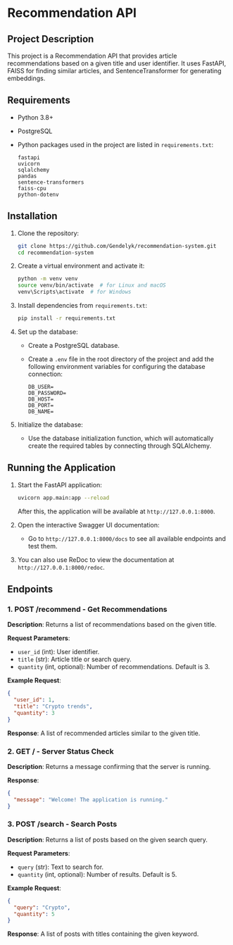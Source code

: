 # Recommendation API

## Project Description

This project is a Recommendation API that provides article recommendations based on a given title and user identifier. It uses FastAPI, FAISS for finding similar articles, and SentenceTransformer for generating embeddings.

## Requirements

- Python 3.8+
- PostgreSQL
- Python packages used in the project are listed in `requirements.txt`:

  ```
  fastapi
  uvicorn
  sqlalchemy
  pandas
  sentence-transformers
  faiss-cpu
  python-dotenv
  ```

## Installation

1. Clone the repository:

   ```bash
   git clone https://github.com/Gendelyk/recommendation-system.git
   cd recommendation-system
   ```

2. Create a virtual environment and activate it:

   ```bash
   python -m venv venv
   source venv/bin/activate  # for Linux and macOS
   venv\Scripts\activate  # for Windows
   ```

3. Install dependencies from `requirements.txt`:

   ```bash
   pip install -r requirements.txt
   ```

4. Set up the database:
   - Create a PostgreSQL database.
   - Create a `.env` file in the root directory of the project and add the following environment variables for configuring the database connection:

     ```env
     DB_USER=
     DB_PASSWORD=
     DB_HOST=
     DB_PORT=
     DB_NAME=
     ```

5. Initialize the database:
   - Use the database initialization function, which will automatically create the required tables by connecting through SQLAlchemy.

## Running the Application

1. Start the FastAPI application:

   ```bash
   uvicorn app.main:app --reload
   ```

   After this, the application will be available at `http://127.0.0.1:8000`.

2. Open the interactive Swagger UI documentation:

   - Go to `http://127.0.0.1:8000/docs` to see all available endpoints and test them.

3. You can also use ReDoc to view the documentation at `http://127.0.0.1:8000/redoc`.

## Endpoints

### 1. **POST /recommend** - Get Recommendations

   **Description**: Returns a list of recommendations based on the given title.

   **Request Parameters**:
   - `user_id` (int): User identifier.
   - `title` (str): Article title or search query.
   - `quantity` (int, optional): Number of recommendations. Default is 3.

   **Example Request**:
   ```json
   {
     "user_id": 1,
     "title": "Crypto trends",
     "quantity": 3
   }
   ```

   **Response**: A list of recommended articles similar to the given title.

### 2. **GET /** - Server Status Check

   **Description**: Returns a message confirming that the server is running.

   **Response**:
   ```json
   {
     "message": "Welcome! The application is running."
   }
   ```

### 3. **POST /search** - Search Posts

   **Description**: Returns a list of posts based on the given search query.

   **Request Parameters**:
   - `query` (str): Text to search for.
   - `quantity` (int, optional): Number of results. Default is 5.

   **Example Request**:
   ```json
   {
     "query": "Crypto",
     "quantity": 5
   }
   ```

   **Response**: A list of posts with titles containing the given keyword.
  
